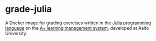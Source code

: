 # grade-julia

A Docker image for grading exercises written in the [Julia programming
language][Julia] on the [A+ learning management system][A+], developed at Aalto
University.

[Julia]: https://julialang.org/
[A+]: https://apluslms.github.io/
